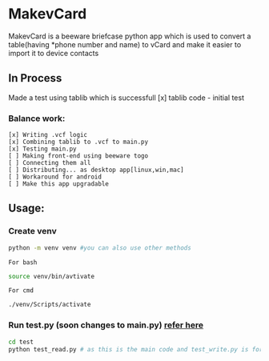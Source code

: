 # MakevCard

  MakevCard is a beeware briefcase python app which is used to convert a table(having \*phone number and name) to vCard and make it easier to import it to device contacts

 ## In Process

  Made a test using tablib which is successfull 
	[x] tablib code - initial test

  ### Balance work:
  	
  	[x] Writing .vcf logic
  	[x] Combining tablib to .vcf to main.py
  	[x] Testing main.py
  	[ ] Making front-end using beeware togo
  	[ ] Connecting them all
  	[ ] Distributing... as desktop app[linux,win,mac]
  	[ ] Workaround for android
  	[ ] Make this app upgradable

 ## Usage:
 
 ### Create venv
 ``` bash
python -m venv venv #you can also use other methods
 ```
 	For bash
 ```bash
 source venv/bin/avtivate
 ```
 	For cmd
 ``` cmd
./venv/Scripts/activate
 ```

 ### Run test.py (soon changes to main.py) [refer here](#balance-work)
 
 ``` bash
cd test
python test_read.py # as this is the main code and test_write.py is for generating those table files in python to read that in test_read
 ```